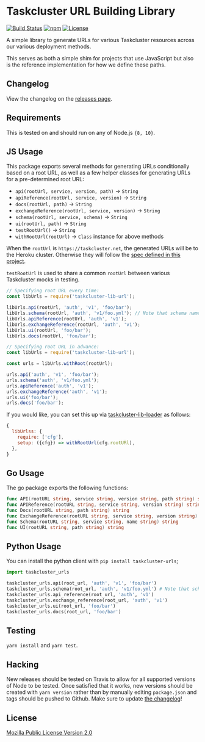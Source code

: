 # Taskcluster URL Building Library

[![Build Status](https://travis-ci.org/taskcluster/taskcluster-lib-urls.svg?branch=master)](https://travis-ci.org/taskcluster/taskcluster-lib-urls)
[![npm](https://img.shields.io/npm/v/taskcluster-lib-urls.svg?maxAge=2592000)](https://www.npmjs.com/package/taskcluster-lib-urls)
[![License](https://img.shields.io/badge/license-MPL%202.0-orange.svg)](http://mozilla.org/MPL/2.0)

A simple library to generate URLs for various Taskcluster resources across our various deployment methods.

This serves as both a simple shim for projects that use JavaScript but also is the reference implementation for
how we define these paths.

Changelog
---------
View the changelog on the [releases page](https://github.com/taskcluster/taskcluster-lib-urls/releases).

Requirements
------------

This is tested on and should run on any of Node.js `{8, 10}`.

JS Usage
-----

This package exports several methods for generating URLs conditionally based on
a root URL, as well as a few helper classes for generating URLs for a pre-determined
root URL:

* `api(rootUrl, service, version, path)` -> `String`
* `apiReference(rootUrl, service, version)` -> `String`
* `docs(rootUrl, path)` -> `String`
* `exchangeReference(rootUrl, service, version)` -> `String`
* `schema(rootUrl, service, schema)` -> `String`
* `ui(rootUrl, path)` -> `String`
* `testRootUrl()` -> `String`
* `withRootUrl(rootUrl)` -> `Class` instance for above methods

When the `rootUrl` is `https://taskcluster.net`, the generated URLs will be to the Heroku cluster. Otherwise they will follow the
[spec defined in this project](https://github.com/taskcluster/taskcluster-lib-urls/tree/master/docs/urls-spec.md).

`testRootUrl` is used to share a common `rootUrl` between various Taskcluster mocks in testing.

```js
// Specifying root URL every time:
const libUrls = require('taskcluster-lib-url');

libUrls.api(rootUrl, 'auth', 'v1', 'foo/bar');
libUrls.schema(rootUrl, 'auth', 'v1/foo.yml'); // Note that schema names have versions in them
libUrls.apiReference(rootUrl, 'auth', 'v1');
libUrls.exchangeReference(rootUrl, 'auth', 'v1');
libUrls.ui(rootUrl, 'foo/bar');
libUrls.docs(rootUrl, 'foo/bar');
```

```js
// Specifying root URL in advance:
const libUrls = require('taskcluster-lib-url');

const urls = libUrls.withRoot(rootUrl);

urls.api('auth', 'v1', 'foo/bar');
urls.schema('auth', 'v1/foo.yml');
urls.apiReference('auth', 'v1');
urls.exchangeReference('auth', 'v1');
urls.ui('foo/bar');
urls.docs('foo/bar');
```

If you would like, you can set this up via [taskcluster-lib-loader](https://github.com/taskcluster/taskcluster-lib-loader) as follows:

```js
{
  libUrlss: {
    require: ['cfg'],
    setup: ({cfg}) => withRootUrl(cfg.rootURl),
  },
}
```

Go Usage
--------

The go package exports the following functions:

```go
func API(rootURL string, service string, version string, path string) string
func APIReference(rootURL string, service string, version string) string
func Docs(rootURL string, path string) string
func ExchangeReference(rootURL string, service string, version string) string
func Schema(rootURL string, service string, name string) string
func UI(rootURL string, path string) string
```

Python Usage
--------

You can install the python client with `pip install taskcluster-urls`;

```python
import taskcluster_urls

taskcluster_urls.api(root_url, 'auth', 'v1', 'foo/bar')
taskcluster_urls.schema(root_url, 'auth', 'v1/foo.yml') # Note that schema names have versions in them
taskcluster_urls.api_reference(root_url, 'auth', 'v1')
taskcluster_urls.exchange_reference(root_url, 'auth', 'v1')
taskcluster_urls.ui(root_url, 'foo/bar')
taskcluster_urls.docs(root_url, 'foo/bar')
```

Testing
-------

`yarn install` and `yarn test`.

Hacking
-------

New releases should be tested on Travis to allow for all supported versions of Node to be tested. Once satisfied that it works, new versions should be created with
`yarn version` rather than by manually editing `package.json` and tags should be pushed to Github. Make sure to update [the changelog](https://github.com/taskcluster/taskcluster-lib-urls/releases)!

License
-------

[Mozilla Public License Version 2.0](https://github.com/taskcluster/taskcluster-lib-urls/blob/master/LICENSE)
